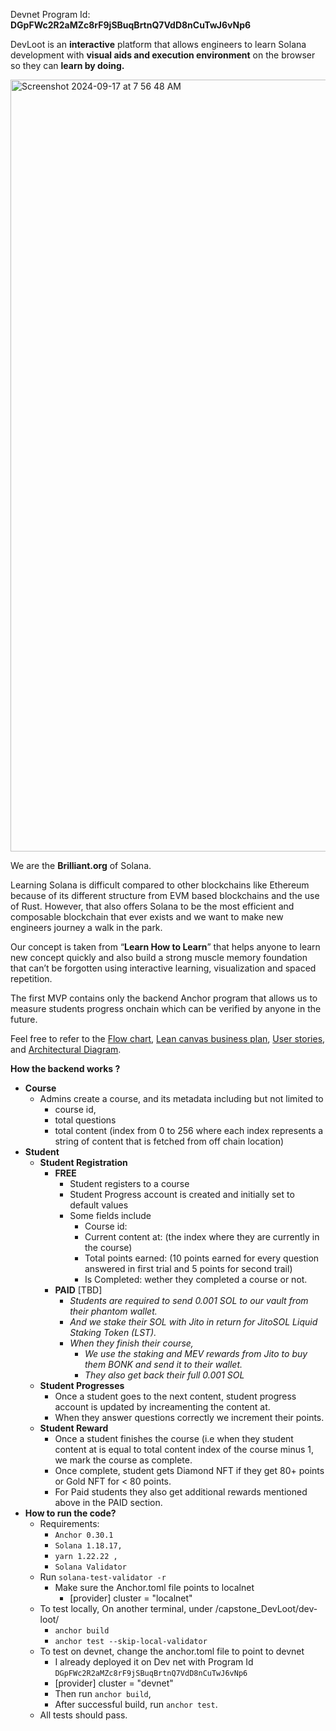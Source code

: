 Devnet Program Id: **DGpFWc2R2aMZc8rF9jSBuqBrtnQ7VdD8nCuTwJ6vNp6**

DevLoot is an **interactive** platform that allows engineers to learn Solana development with **visual aids and execution environment** on the browser so they can **learn by doing.**

<img width="1235" alt="Screenshot 2024-09-17 at 7 56 48 AM" src="https://github.com/user-attachments/assets/bdfbd7ae-6c2e-461a-8d21-42d77271e91b">


We are the **Brilliant.org** of Solana. 

Learning Solana is difficult compared to other blockchains like Ethereum because of its different structure from EVM based blockchains and the use of Rust. However, that also offers Solana to be the most efficient and composable blockchain that ever exists and we want to make new engineers journey a walk in the park.

Our concept is taken from “**Learn How to Learn**” that helps anyone to learn new concept quickly and also build a strong muscle memory foundation that can’t be forgotten using interactive learning, visualization and spaced repetition. 

The first MVP contains only the backend Anchor program that allows us to measure students progress onchain which can be verified by anyone in the future.

Feel free to refer to the [Flow chart](https://github.com/matiman/Q3T_Sol_Matty/blob/main/capstone_DevLoot/DevLoot%20-%20Userstory.docx), [Lean canvas business plan](https://github.com/matiman/Q3T_Sol_Matty/blob/main/capstone_DevLoot/Lean%20Canvas-1.png), [User stories](https://github.com/matiman/Q3T_Sol_Matty/blob/main/capstone_DevLoot/DevLoot%20-%20Userstory.docx), and [Architectural Diagram](https://github.com/matiman/Q3T_Sol_Matty/blob/main/capstone_DevLoot/Architectural%20Diagram.png).

**How the backend works ?** 

- **Course** 
    - Admins create a course, and its metadata including but not limited to 
        - course id,
        - total questions
        - total content (index from 0 to 256 where each index represents a string of content that is fetched from off chain location)
- **Student**
    - **Student Registration** 
        - **FREE**
            - Student registers to a course
            - Student Progress account is created and initially set to default values
            - Some fields include
                - Course id:
                - Current content at: (the index where they are currently in the course)
                - Total points earned: (10 points earned for every question answered in first trial and 5   points for second trail)
                - Is Completed: wether they completed a course or not.
        - **PAID** [TBD]
            - _Students are required to send 0.001 SOL to our vault from their phantom wallet._
            - _And we stake their SOL with Jito in return for JitoSOL Liquid Staking Token (LST)._
            - _When they finish their course,_
                - _We use the staking and MEV rewards from Jito to buy them BONK and send it to their wallet._
                - _They also get back their full 0.001 SOL_
    - **Student Progresses**
        - Once a student goes to the next content, student progress account is updated by increamenting the content at.
        - When they answer questions correctly we increment their points.
    - **Student Reward**
        - Once a student finishes the course (i.e when they student content at is equal to total content index of the course minus 1, we mark the course as complete. 
        - Once complete, student gets Diamond NFT if they get 80+ points or Gold NFT for < 80 points.
        - For Paid students they also get additional rewards mentioned above in the PAID section.
- **How to run the code?**
    - Requirements:
        - `Anchor 0.30.1`
        - `Solana 1.18.17,`
        - `yarn 1.22.22 , `
        - `Solana Validator`
    - Run `solana-test-validator -r`
        - Make sure the Anchor.toml file points to localnet
            - [provider]
                cluster = "localnet"  
    - To test locally, On another terminal, under /capstone_DevLoot/dev-loot/
        - `anchor build`
        - `anchor test --skip-local-validator`
    - To test on devnet, change the anchor.toml file to point to devnet
        - I already deployed it on Dev net with Program Id `DGpFWc2R2aMZc8rF9jSBuqBrtnQ7VdD8nCuTwJ6vNp6`     
        - [provider]
           cluster = "devnet"
        - Then run `anchor build`,
        - After successful build, run `anchor test`.        
    - All tests should pass. 
